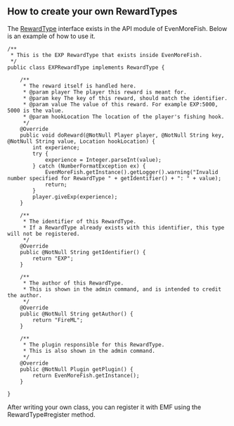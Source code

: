 ## How to create your own RewardTypes

The [RewardType](https://github.com/Oheers/EvenMoreFish/blob/master/even-more-fish-api/src/main/java/com/oheers/fish/api/reward/RewardType.java) interface exists in the API module of EvenMoreFish. Below is an example of how to use it.

```
/**
 * This is the EXP RewardType that exists inside EvenMoreFish.
 */
public class EXPRewardType implements RewardType {

    /**
     * The reward itself is handled here.
     * @param player The player this reward is meant for.
     * @param key The key of this reward, should match the identifier.
     * @param value The value of this reward. For example EXP:5000, 5000 is the value.
     * @param hookLocation The location of the player's fishing hook.
     */
    @Override
    public void doReward(@NotNull Player player, @NotNull String key, @NotNull String value, Location hookLocation) {
        int experience;
        try {
            experience = Integer.parseInt(value);
        } catch (NumberFormatException ex) {
            EvenMoreFish.getInstance().getLogger().warning("Invalid number specified for RewardType " + getIdentifier() + ": " + value);
            return;
        }
        player.giveExp(experience);
    }

    /**
     * The identifier of this RewardType.
     * If a RewardType already exists with this identifier, this type will not be registered.
     */
    @Override
    public @NotNull String getIdentifier() {
        return "EXP";
    }

    /**
     * The author of this RewardType.
     * This is shown in the admin command, and is intended to credit the author.
     */
    @Override
    public @NotNull String getAuthor() {
        return "FireML";
    }

    /**
     * The plugin responsible for this RewardType.
     * This is also shown in the admin command.
     */
    @Override
    public @NotNull Plugin getPlugin() {
        return EvenMoreFish.getInstance();
    }

}
```

After writing your own class, you can register it with EMF using the RewardType#register method.

